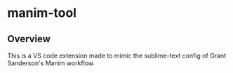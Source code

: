 # manim-tool
## Overview
This is a VS code extension made to mimic the sublime-text config of Grant Sanderson's Manim workflow.